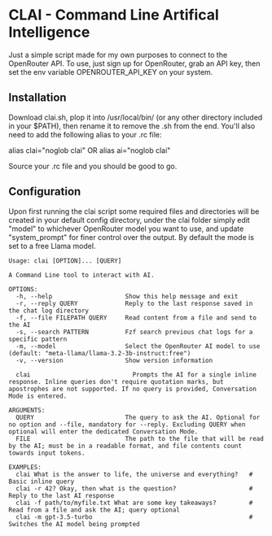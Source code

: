 # CLAI - Command Line Artifical Intelligence
Just a simple script made for my own purposes to connect to the OpenRouter API. To use, just sign up for OpenRouter, grab an API key, then set the env variable OPENROUTER_API_KEY on your system.

## Installation
Download clai.sh, plop it into /usr/local/bin/ (or any other directory included in your $PATH), then rename it to remove the .sh from the end. You'll also need to add the following alias to your .rc file:

alias clai="noglob clai"
OR
alias ai="noglob clai"

Source your .rc file and you should be good to go.

## Configuration 
Upon first running the clai script some required files and directories will be created in your default config directory, under the clai folder simply edit "model" to whichever OpenRouter model you want to use, and update "system_prompt" for finer control over the output. By default the mode is set to a free Llama model.

```
Usage: clai [OPTION]... [QUERY]

A Command Line tool to interact with AI.

OPTIONS:
  -h, --help                    Show this help message and exit
  -r, --reply QUERY             Reply to the last response saved in the chat log directory
  -f, --file FILEPATH QUERY     Read content from a file and send to the AI
  -s, --search PATTERN          Fzf search previous chat logs for a specific pattern
  -m, --model                   Select the OpenRouter AI model to use (default: "meta-llama/llama-3.2-3b-instruct:free")
  -v, --version                 Show version information

  clai                            Prompts the AI for a single inline response. Inline queries don't require quotation marks, but apostrophes are not supported. If no query is provided, Conversation Mode is entered.

ARGUMENTS:
  QUERY                         The query to ask the AI. Optional for no option and --file, mandatory for --reply. Excluding QUERY when optional will enter the dedicated Conversation Mode.
  FILE                          The path to the file that will be read by the AI; must be in a readable format, and file contents count towards input tokens.

EXAMPLES:
  clai What is the answer to life, the universe and everything?   # Basic inline query
  clai -r 42? Okay, then what is the question?                    # Reply to the last AI response
  clai -f path/to/myfile.txt What are some key takeaways?         # Read from a file and ask the AI; query optional
  clai -m gpt-3.5-turbo                                           # Switches the AI model being prompted
```
